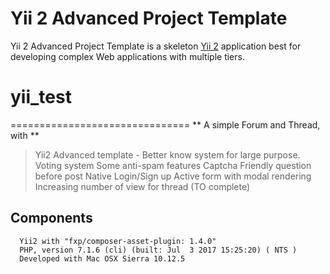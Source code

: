 Yii 2 Advanced Project Template
===============================

Yii 2 Advanced Project Template is a skeleton [Yii 2](http://www.yiiframework.com/) application best for
developing complex Web applications with multiple tiers.

# yii_test
===============================
** A simple Forum and Thread, with **
> Yii2 Advanced template - Better know system for large purpose.
> Voting system
> Some anti-spam features
 > Captcha
 > Friendly question before post
> Native Login/Sign up
> Active form with modal rendering
> Increasing number of view for thread (TO complete)

Components
-------------------

```
  Yii2 with "fxp/composer-asset-plugin: 1.4.0"
  PHP, version 7.1.6 (cli) (built: Jul  3 2017 15:25:20) ( NTS )
  Developed with Mac OSX Sierra 10.12.5

```
